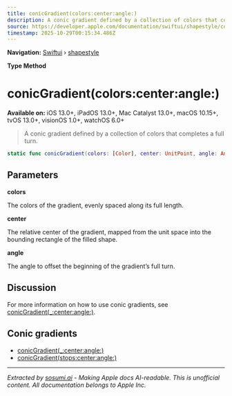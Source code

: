 ```yaml
---
title: conicGradient(colors:center:angle:)
description: A conic gradient defined by a collection of colors that completes a full turn.
source: https://developer.apple.com/documentation/swiftui/shapestyle/conicgradient(colors:center:angle:)
timestamp: 2025-10-29T00:15:34.486Z
---
```


**Navigation:** [Swiftui](/documentation/swiftui) › [shapestyle](/documentation/swiftui/shapestyle)

**Type Method**

# conicGradient(colors:center:angle:)

**Available on:** iOS 13.0+, iPadOS 13.0+, Mac Catalyst 13.0+, macOS 10.15+, tvOS 13.0+, visionOS 1.0+, watchOS 6.0+

> A conic gradient defined by a collection of colors that completes a full turn.

```swift
static func conicGradient(colors: [Color], center: UnitPoint, angle: Angle = .zero) -> AngularGradient
```

## Parameters

**colors**

The colors of the gradient, evenly spaced along its full length.



**center**

The relative center of the gradient, mapped from the unit space into the bounding rectangle of the filled shape.



**angle**

The angle to offset the beginning of the gradient’s full turn.



## Discussion

For more information on how to use conic gradients, see [conicGradient(_:center:angle:)](/documentation/swiftui/shapestyle/conicgradient(_:center:angle:)).

## Conic gradients

- [conicGradient(_:center:angle:)](/documentation/swiftui/shapestyle/conicgradient(_:center:angle:))
- [conicGradient(stops:center:angle:)](/documentation/swiftui/shapestyle/conicgradient(stops:center:angle:))

---

*Extracted by [sosumi.ai](https://sosumi.ai) - Making Apple docs AI-readable.*
*This is unofficial content. All documentation belongs to Apple Inc.*
